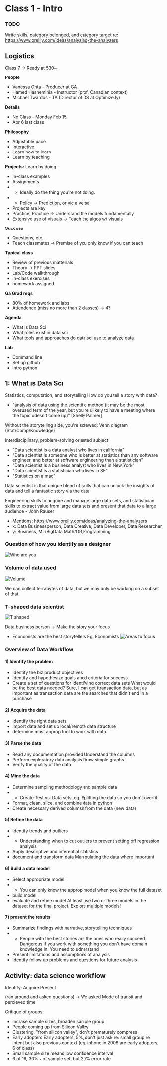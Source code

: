 # Class 1 - Intro

### TODO
Write skills, category belonged, and category target re: https://www.oreilly.com/ideas/analyzing-the-analyzers

## Logistics
Class 7 -> Ready at 530~

**People**
- Vanessa Ohta - Producer at GA
- Hamed Hasheminia - Instructor (prof, Canadian context)
- Michael Twardos - TA (Director of DS at Optimize.ly)

**Details**
- No Class - Monday Feb 15 
- Apr 6 last class


**Philosophy**
- Adjustable pace
- Interactive
- Learn how to learn
- Learn by teaching

**Projects:**
Learn by doing
- In-class examples
- Assignments
- - Ideally do the thing you're not doing.
- - Policy -> Prediction, or vic a versa 
- Projects are key
- Practice, Practice -> Understand the models fundamentally
- Extensive use of visuals -> Teach the algos w/ visuals

**Success**
- Questions, etc.
- Teach classmates -> Premise of you only know if you can teach

**Typical class**
- Review of previous matterials
- Theory -> PPT slides
- Lab/Code walkthrough
- in-class exercises
- homework assigned

**Ga Grad reqs**
- 80% of homework and labs
- Attendence (miss no more than 2 classes) -> 4?


**Agenda**
- What is Data Sci
- What roles exist in data sci
- What tools and approaches do data sci use to analyze data

**Lab**
- Command line
- Set up github
- intro python

## 1: What is Data Sci
Statistics, computation, and storytelling
How do you tell a story with data?
- "analysis of data using the scientific method (it may be the most overused term of the year, but you're ulikely to have a meeting where the topic odesn't come up)" [Shelly Palmer]

Without the storytelling side, you're screwed: Venn diagram (Stat/Comp/Knowledge)

Interdisciplinary, problem-solving oriented subject

- "Data scientist is a data analyst who lives in california"
- "Data scientist is someone who is better at statistics than any software engineer, and better at software engineering than a statistician"
- "Data scientist is a business analyst who lives in New York"
- "Data scientist is a statistician who lives in SF"
- "Statistics on a mac"

Data scientist is that unique blend of skills that can unlock the insights of data and tell a fantastic story via the data

Engineering skills to acquire and manage large data sets, and statistician skills to extract value from large data sets and present that data to a large audience - John Rauser

- Mentions: https://www.oreilly.com/ideas/analyzing-the-analyzers
- x: Data Businessperson, Data Creative, Data Developer, Data Researcher
- y: Business, ML/BigData,Math/OR,Programming

### Question of how you identify as a designer
![Who are you](https://d3ansictanv2wj.cloudfront.net/images/3-SkillsSelfDMosaic-2-6c755564.png)

### Volume of data used

![Volume](https://d3ansictanv2wj.cloudfront.net/images/atan_03in04-42d954c4.png)

We can collect terrabytes of data, but we may only be working on a subset of that

### T-shaped data scientist

![T shaped](https://d3ansictanv2wj.cloudfront.net/images/atan_04in01-be7264b9.png)

Data business person -> Make the story your focus
- Economists are the best storytellers
   Eg, Economists
![Areas to focus](https://d3ansictanv2wj.cloudfront.net/images/atan_04in02-50296475.png)


### Overview of Data Workflow

#### 1) Identify the problem
- Identify the biz product objectives
- Identify and hypothesize goals andd criteria for success
- Create a set of questions for identifying correct data sets
   What would be the best data needed? Sure, I can get ttransaction data, but as important as transaction data are the searches that didn't end in a purchase

#### 2) Acquire the data
- Identify the right data sets
- Import data and set up local/remote data structure
- determine most approp tool to work with data

#### 3) Parse the data
- Read any documentation provided
   Understand the columns
- Perform exploratory data analysis
   Draw simple graphs
- Verify the quality of the data

#### 4) Mine the data
- Determine sampling methodology and sample data
- - Create Test vs. Data sets. eg. Splitting the data so you don't overfit
- Format, clean, slice, and combine data in python
- Create necessary derived columsn from the data (new data)

#### 5) Refine the data
- Identify trends and outliers
- - Understanding when to cut outliers to prevent setting off regression analysis
- Apply descriptive and inferential statistics
- document and transform data
   Manipulating the data where important

#### 6) Build a data model
- Select appropriate model
- - You can only know the approp model when you know the full dataset
- build model
- evaluate and refine model
   At least use two or three models in the dataset for the final project. Explore multiple models!

#### 7) present the results
- Summarize findings with narrative, storytelling techniques
- - People with the best stories are the ones who really succeed
  Dangerous if you work with something you don't have domain knowledge in. You need to udnerstand
- Present limitations and assumptions of analysis
- Identify follow up problems and questions for future analysis


## Activity: data science workflow
Identify: 
Acquire
Present

(ran around and asked questions) -> We asked Mode of transit and percieved time

Critique of groups:
- Incrase sample sizes, broaden sample group
- People coming up from Silicon Valley
- Clustering, "from silicon valley", don't prematurely compress
- Early adopters
  Early adopters, 5%, don't just ask re: small group re intent but also previous context (eg. iphone in 2008 are early adopters, 6 of class)
- Small sample size means low confidence interval
- 6 of 16, 30%~ of sample set, but 20% error rate
  
